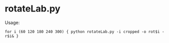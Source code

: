 # rotateLab.py

Usage:

    for i (60 120 180 240 300) { python rotateLab.py -i cropped -o rot$i -r$i& }
